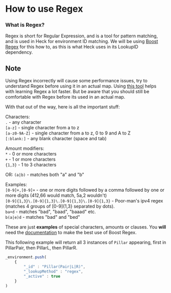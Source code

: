 # How to use Regex

### What is Regex?

Regex is short for Regular Expression, and is a tool for pattern matching, and is used in Heck for environment ID matching.
We will be using [Boost Regex](https://www.boost.org/doc/libs/1_31_0/libs/regex/doc/syntax.html) for this how to, as this is what Heck uses in its LookupID dependency.

## Note
Using Regex incorrectly will cause some performance issues, try to understand Regex before using it in an actual map.
Using [this tool](https://regex101.com/) helps with learning Regex a lot faster. But be aware that you should still be comfortable with Regex before its used in an actual map.

With that out of the way, here is all the important stuff:

Characters: <br>
`.` - any character <br>
`[a-z]` - single character from a to z <br>
`[a-z0-9A-Z]` - single character from a to z, 0 to 9 and A to Z <br>
`[:blank:]` - any blank character (space and tab) <br>


Amount modifiers: <br>
`*` - 0 or more characters <br>
`+` - 1 or more characters  <br>
`{1,3}` - 1 to 3 characters <br>

OR:
`(a|b)` - matches both "a" and "b"

Examples: <br>
`[0-9]+,[0-9]+` - one or more digits followed by a comma followed by one or more digits (412,66 would match, 5a,2 wouldn't) <br>
`[0-9]{1,3}\.[0-9]{1,3}\.[0-9]{1,3}\.[0-9]{1,3}` - Poor-man's ipv4 regex (matches 4 groups of [0-9]{1,3} separated by dots). <br>
`ba+d` - matches "bad", "baad", "baaad" etc. <br>
`b(a|e)d` - matches "bad" and "bed"

These are just **examples** of special characters, amounts or clauses. You **will** need the [documentation](https://www.boost.org/doc/libs/1_31_0/libs/regex/doc/syntax.html) to make the best use of Boost Regex.

This following example will return all 3 instances of `Pillar` appearing, first in PillarPair, then PillarL, then PillarR.
```js
_environment.push(
    {
        "_id" : "Pillar(Pair|L|R)",
        "_lookupMethod" : "regex",
        "_active" : true
    }
)
```